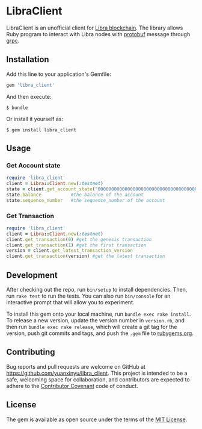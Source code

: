 # LibraClient

LibraClient is an unofficial client for [Libra blockchain](http://libra.org). The library allows Ruby program to interact with Libra nodes with [protobuf](https://developers.google.com/protocol-buffers/) message through [grpc](https://grpc.io/). 


## Installation

Add this line to your application's Gemfile:

```ruby
gem 'libra_client'
```

And then execute:

    $ bundle

Or install it yourself as:

    $ gem install libra_client

## Usage

### Get Account state
```ruby
require 'libra_client'
client = Libra::Client.new(:testnet)
state = client.get_account_state("000000000000000000000000000000000000000000000000000000000a550c18")
state.balance			#the balance of the account
state.sequence_number	#the sequence_number of the account
```

### Get Transaction
```ruby
require 'libra_client'
client = Libra::Client.new(:testnet)
client.get_transaction(0) #get the genesis transaction
client.get_transaction(1) #get the first transaction
version = client.get_latest_transaction_version
client.get_transaction(version) #get the latest transaction
```



## Development

After checking out the repo, run `bin/setup` to install dependencies. Then, run `rake test` to run the tests. You can also run `bin/console` for an interactive prompt that will allow you to experiment.

To install this gem onto your local machine, run `bundle exec rake install`. To release a new version, update the version number in `version.rb`, and then run `bundle exec rake release`, which will create a git tag for the version, push git commits and tags, and push the `.gem` file to [rubygems.org](https://rubygems.org).

## Contributing

Bug reports and pull requests are welcome on GitHub at https://github.com/yuanxinyu/libra_client. This project is intended to be a safe, welcoming space for collaboration, and contributors are expected to adhere to the [Contributor Covenant](http://contributor-covenant.org) code of conduct.

## License

The gem is available as open source under the terms of the [MIT License](https://opensource.org/licenses/MIT).
